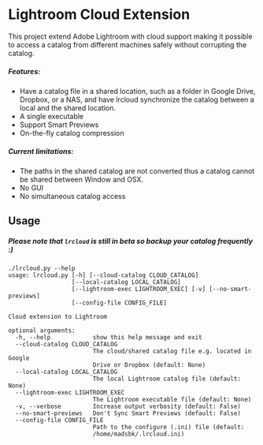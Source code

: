 # Lightroom Cloud Extension

This project extend Adobe Lightroom with cloud support making it possible to access a catalog from different machines safely without corrupting the catalog.

##### Features:
  * Have a catalog file in a shared location, such as a folder in Google Drive, Dropbox, or a NAS, and have lrcloud synchronize the catalog between a local and the shared location.
  * A single executable
  * Support Smart Previews 
  * On-the-fly catalog compression 

##### Current limitations:
  * The paths in the shared catalog are not converted thus a catalog cannot be shared between Window and OSX.
  * No GUI
  * No simultaneous catalog access


Usage
-----
##### Please note that `lrcloud` is still in beta so backup your catalog frequently :)

```
./lrcloud.py --help
usage: lrcloud.py [-h] [--cloud-catalog CLOUD_CATALOG]
                  [--local-catalog LOCAL_CATALOG]
                  [--lightroom-exec LIGHTROOM_EXEC] [-v] [--no-smart-previews]
                  [--config-file CONFIG_FILE]

Cloud extension to Lightroom

optional arguments:
  -h, --help            show this help message and exit
  --cloud-catalog CLOUD_CATALOG
                        The cloud/shared catalog file e.g. located in Google
                        Drive or Dropbox (default: None)
  --local-catalog LOCAL_CATALOG
                        The local Lightroom catalog file (default: None)
  --lightroom-exec LIGHTROOM_EXEC
                        The Lightroom executable file (default: None)
  -v, --verbose         Increase output verbosity (default: False)
  --no-smart-previews   Don't Sync Smart Previews (default: False)
  --config-file CONFIG_FILE
                        Path to the configure (.ini) file (default:
                        /home/madsbk/.lrcloud.ini)
```
